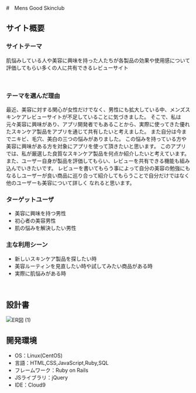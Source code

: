 #　Mens Good Skinclub​

## サイト概要
### サイトテーマ
肌悩みしている人や美容に興味を持った人たちが各製品の効果や使用感について評価してもらい多くの人に共有できるレビューサイト

​
### テーマを選んだ理由
最近、美容に対する関心が女性だけでなく、男性にも拡大している中、メンズスキンケアレビューサイトが不足していることに気づきました。
そこで、私は元々美容に興味があり、アプリ開発者でもあることから、実際に使ってきた優れたスキンケア製品をアプリを通じて共有したいと考えました。
また自分は今までニキビ、毛穴、美白の三つの悩みがありました。
この悩みを持っている方や美容に興味がある方を対象にアプリを使って頂きたいと思います。
このアプリでは、私が厳選した良質なスキンケア製品を何点か紹介したいと考えています。
また、ユーザー自身が製品を評価してもらい、レビューを共有できる機能も組み込んでいきたいです。
レビューを書いてもらう事によって自分の美容の勉強にもなるしユーザーが良い商品に巡り合って紹介してもらうことで自分だけではなく他のユーザーも美容について詳しく
なれると思います。
​
### ターゲットユーザ
- 美容に興味を持つ男性
- 初心者の美容男性
- 肌の悩みを解決したい男性
​
### 主な利用シーン
- 新しいスキンケア製品を探したい時
- 美容ルーティンを見直したい時や試してみたい商品がある時
- 実際に肌悩みがある時

​
## 設計書
![ER図 (1)](https://github.com/xxkrxx/MensGoodSkinclub/assets/143770189/beb8aec1-e913-4ef5-8e0c-2109bcedaf11)
​
## 開発環境
- OS：Linux(CentOS)
- 言語：HTML,CSS,JavaScript,Ruby,SQL
- フレームワーク：Ruby on Rails
- JSライブラリ：jQuery
- IDE：Cloud9
​